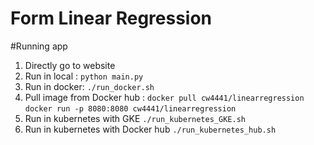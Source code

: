 # Form Linear Regression 


#Running app
1. Directly go to website 
2. Run in local : `python main.py`
3. Run in docker: `./run_docker.sh`
4. Pull image from Docker hub : `docker pull cw4441/linearregression`  `docker run -p 8080:8080 cw4441/linearregression`
5. Run in kubernetes with GKE `./run_kubernetes_GKE.sh`
6. Run in kubernetes with Docker hub `./run_kubernetes_hub.sh`
